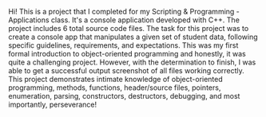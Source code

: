 Hi! This is a project that I completed for my Scripting & Programming - Applications class. It's a console application developed with C++. The project includes 6 total source code files. The task for this project was to create a console app that manipulates a given set of student data, 
following specific guidelines, requirements, and expectations. This was my first formal introduction to object-oriented programming and honestly, it was quite a challenging project. However, with the determination to finish, I was able to get a successful output screenshot of all 
files working correctly. This project demonstrates intimate knowledge of object-oriented programming, methods, functions, header/source files, pointers, enumeration, parsing, constructors, destructors, debugging, and most importantly, perseverance! 
